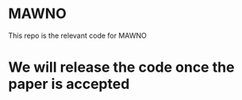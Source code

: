# MAWNO
This repo is the relevant code for MAWNO
# We will release the code once the paper is accepted
